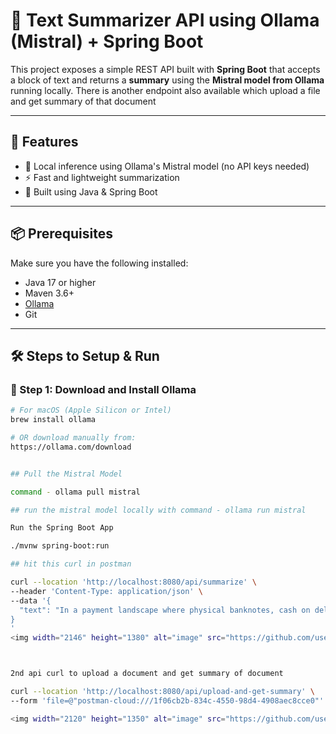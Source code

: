 # 🧠 Text Summarizer API using Ollama (Mistral) + Spring Boot

This project exposes a simple REST API built with **Spring Boot** that accepts a block of text and returns a **summary** using the **Mistral model from Ollama** running locally. There is another endpoint also available which upload a file and get summary of that document

---

## 🚀 Features

- 🔗 Local inference using Ollama's Mistral model (no API keys needed)
- ⚡ Fast and lightweight summarization
- 🌱 Built using Java & Spring Boot

---

## 📦 Prerequisites

Make sure you have the following installed:

- Java 17 or higher
- Maven 3.6+
- [Ollama](https://ollama.com/)
- Git

---

## 🛠️ Steps to Setup & Run

### 🔧 Step 1: Download and Install Ollama

```bash
# For macOS (Apple Silicon or Intel)
brew install ollama

# OR download manually from:
https://ollama.com/download


## Pull the Mistral Model

command - ollama pull mistral

## run the mistral model locally with command - ollama run mistral

Run the Spring Boot App

./mvnw spring-boot:run

## hit this curl in postman

curl --location 'http://localhost:8080/api/summarize' \
--header 'Content-Type: application/json' \
--data '{
  "text": "In a payment landscape where physical banknotes, cash on delivery or cheque payments are a thing of the past, ensuring that your customer-facing business supports a digital payment solution that is safe and seamless is an imperative. \n\nIn India, the diverse population, straddling multiple demographic and low-resource scenarios, has seen digital payments applications face some challenges. This includes factors like lack of trust, digital literacy, fiscal-savviness, connectivity and integration issues. \n\nTo combat the large spectrum of issues faced, National Payments Corporation of India (NPCI) committed to enhancing and upgrading BHIM; India’s digital payment platform. The BHIM app heralded the adoption of UPI (Unified Payment Interface) and completely disrupted the entire payments landscape in India. It provides an inclusive, robust, intuitive, scalable and adaptive digital payment solution. Today UPI supports transactions of up to 12 lakh crore a month.\n\nIn this digital endeavor, NPCI partnered with Thoughtworks for exceptional engineering and agile delivery. Thoughtworks combined its expertise across product design, business analysis and technology to help NPCI reimagine and build India’s first largest payment application. We redesigned the user interface and rebuilt the BHIM app on an open platform using React Native. \n\nOur approach helped eliminate friction in the user’s experience. We developed intuitive customer onboarding journeys, upgraded user interface and fixed transaction latency issues in the BHIM app. This, along with the enhanced backend processing of several million transactions, helped NPCI achieve and maintain greater user adoption. \n\nWe also helped NPCI achieve and maintain greater user adoption by developing intuitive customer onboarding journeys, providing an upgraded user interface and fixing transaction latency issues in the BHIM app. Today, the app sees more than 8 billion transactions a month and no less than 100,000 a day. BHIM is one of the top five apps to send and receive money in India. Our partnership with NPCI (and other global public sector clients) has been instrumental in ensuring Thoughtworks is the only IT services provider in the Digital Public Goods Alliance.\n\nThe app needed migration from a less scalable Mystique framework to a highly scalable React-Native framework, using a strangler approach, and is powered by an upgraded tech stack to support a highly scalable platform. \n\nUnique to the collaboration was stringent timelines that meant NPCI and Thoughtworks had to ensure revamped BHIM was available for citizens in time for its third anniversary."
}
'
<img width="2146" height="1380" alt="image" src="https://github.com/user-attachments/assets/bc054983-d172-4752-9eed-eed248719a2e" />



2nd api curl to upload a document and get summary of document

curl --location 'http://localhost:8080/api/upload-and-get-summary' \
--form 'file=@"postman-cloud:///1f06cb2b-834c-4550-98d4-4908aec8cce0"'

<img width="2120" height="1350" alt="image" src="https://github.com/user-attachments/assets/1ccc1d76-9afd-4315-84fd-5911d1fca5a7" />

